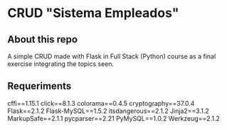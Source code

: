 # CRUD "Sistema Empleados"

## About this repo

A simple CRUD made with Flask in Full Stack (Python) course as a final exercise integrating the topics seen.


## Requeriments

cffi==1.15.1
click==8.1.3
colorama==0.4.5
cryptography==37.0.4
Flask==2.1.2
Flask-MySQL==1.5.2
itsdangerous==2.1.2
Jinja2==3.1.2
MarkupSafe==2.1.1
pycparser==2.21
PyMySQL==1.0.2
Werkzeug==2.1.2

